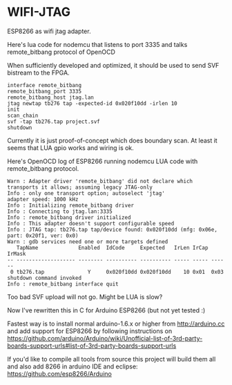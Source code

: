 # WIFI-JTAG

ESP8266 as wifi jtag adapter.

Here's lua code for nodemcu that listens to port 3335 
and talks remote_bitbang protocol of OpenOCD

When sufficiently developed and optimized, it 
should be used to send SVF bistream to the FPGA.

    interface remote_bitbang
    remote_bitbang_port 3335
    remote_bitbang_host jtag.lan
    jtag newtap tb276 tap -expected-id 0x020f10dd -irlen 10
    init
    scan_chain
    svf -tap tb276.tap project.svf
    shutdown

Currently it is just proof-of-concept which does boundary 
scan. At least it seems that LUA gpio works and wiring is ok.

Here's OpenOCD log of ESP8266 running nodemcu LUA code
with remote_bitbang protocol.

    Warn : Adapter driver 'remote_bitbang' did not declare which transports it allows; assuming legacy JTAG-only
    Info : only one transport option; autoselect 'jtag'
    adapter speed: 1000 kHz
    Info : Initializing remote_bitbang driver
    Info : Connecting to jtag.lan:3335
    Info : remote_bitbang driver initialized
    Info : This adapter doesn't support configurable speed
    Info : JTAG tap: tb276.tap tap/device found: 0x020f10dd (mfg: 0x06e, part: 0x20f1, ver: 0x0)
    Warn : gdb services need one or more targets defined
       TapName             Enabled  IdCode     Expected   IrLen IrCap IrMask
    -- ------------------- -------- ---------- ---------- ----- ----- ------
     0 tb276.tap              Y     0x020f10dd 0x020f10dd    10 0x01  0x03
    shutdown command invoked
    Info : remote_bitbang interface quit

Too bad SVF upload will not go.
Might be LUA is slow? 


Now I've rewritten this in C for Arduino ESP8266 (but not yet tested :)

Fastest way is to install normal arduino-1.6.x or higher from
http://arduino.cc and add support for ESP8266 by following instructions on
https://github.com/arduino/Arduino/wiki/Unofficial-list-of-3rd-party-boards-support-urls#list-of-3rd-party-boards-support-urls

If you'd like to compile all tools from source
this project will build them all and also
add 8266 in arduino IDE and eclipse:
https://github.com/esp8266/Arduino
